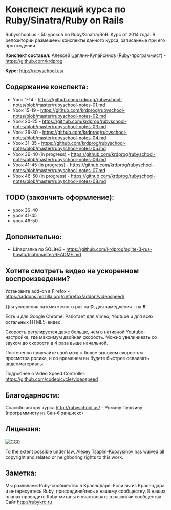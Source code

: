 # Конспект лекций курса по Ruby/Sinatra/Ruby on Rails

Rubyschool.us - 50 уроков по Ruby/Sinatra/RoR. Курс от 2014 года. В репозитории размещены конспекты данного курса, записанные при его прохождении.

**Конспект составил:** Алексей Цаплин-Купайсинов (Ruby-программист) - https://github.com/krdprog

**Курс:** http://rubyschool.us/

## Содержание конспекта:

- Урок 1-14 - https://github.com/krdprog/rubyschool-notes/blob/master/rubyschool-notes-01.md
- Урок 15-19 - https://github.com/krdprog/rubyschool-notes/blob/master/rubyschool-notes-02.md
- Урок 20-25 - https://github.com/krdprog/rubyschool-notes/blob/master/rubyschool-notes-03.md
- Урок 26-30 - https://github.com/krdprog/rubyschool-notes/blob/master/rubyschool-notes-04.md
- Урок 31-35 - https://github.com/krdprog/rubyschool-notes/blob/master/rubyschool-notes-05.md
- Урок 36-40 (in progress) - https://github.com/krdprog/rubyschool-notes/blob/master/rubyschool-notes-06.md
- Урок 41-45 (in progress) - https://github.com/krdprog/rubyschool-notes/blob/master/rubyschool-notes-07.md
- Урок 46-50 (in progress) - https://github.com/krdprog/rubyschool-notes/blob/master/rubyschool-notes-08.md

## TODO (закончить оформление):

- урок 36-40
- урок 41-45
- урок 46-50

## Дополнительно:

- Шпаргалка по SQLite3 - https://github.com/krdprog/sqlite-3-rus-howto/blob/master/README.md

## Хотите смотреть видео на ускоренном воспроизведении?

Установите add-on в Firefox - https://addons.mozilla.org/ru/firefox/addon/videospeed/

Для ускорения нажмите много раз на **D**, для замедления - на **S**

Есть и для Google Chrome. Работает для Vimeo, Youtube и для всех остальных HTML5-видео.

Скорость регулируется даже больше, чем в нативной Youtube-настройке, где максимум двойная скорость. Можно увеличивать со звуком до скорости в 4 раза выше начальной.

Постепенно приучайте свой мозг к более высоким скоростям просмотра ролика, и со временем вы будете быстрее осваивать видеоматериалы.

Подробнее о Video Speed Controller: https://github.com/codebicycle/videospeed

## Благодарности:

Спасибо автору курса http://rubyschool.us/ - Роману Пушкину (программисту из Сан-Франциско)

## Лицензия:

[![CC0](http://mirrors.creativecommons.org/presskit/buttons/88x31/svg/cc-zero.svg)](https://creativecommons.org/publicdomain/zero/1.0/)

To the extent possible under law, [Alexey Tsaplin-Kupaysinov](https://github.com/krdprog) has waived all copyright and related or neighboring rights to this work.

## Заметка:

Мы развиваем Ruby-сообщество в Краснодаре. Если вы из Краснодара и интересуетесь Ruby, присоединяйтесь к нашему сообществу. В наших планах проводить Ruby-митапы и участвовать в развитии сообщества. Сайт http://rubykrd.ru
